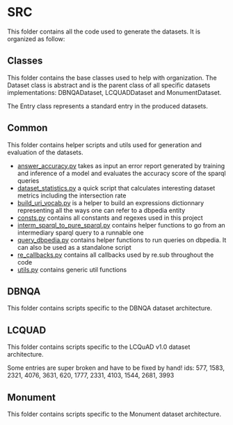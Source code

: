 # SRC

This folder contains all the code used to generate the datasets. It is organized as follow:

## Classes

This folder contains the base classes used to help with organization. The Dataset class is abstract and is the parent
class of all specific datasets implementations: DBNQADataset, LCQUADDataset and MonumentDataset.

The Entry class represents a standard entry in the produced datasets.

## Common

This folder contains helper scripts and utils used for generation and evaluation of the datasets.

- [answer_accuracy.py](answer_accuracy.py) takes as input an error report generated by training and inference of a model and evaluates the accuracy score of the sparql queries
- [dataset_statistics.py](dataset_statistics.py) a quick script that calculates interesting dataset metrics including the intersection rate
- [build_uri_vocab.py](build_uri_vocab.py) is a helper to build an expressions dictionnary representing all the ways one can refer to a dbpedia entity
- [consts.py](consts.py) contains all constants and regexes used in this project
- [interm_sparql_to_pure_sparql.py](interm_sparql_to_pure_sparql.py) contains helper functions to go from an intermediary sparql query to a runnable one
- [query_dbpedia.py](query_dbpedia.py) contains helper functions to run queries on dbpedia. It can also be used as a standalone script
- [re_callbacks.py](re_callbacks.py) contains all callbacks used by re.sub throughout the code
- [utils.py](utils.py) contains generic util functions

## DBNQA

This folder contains scripts specific to the DBNQA dataset architecture.

## LCQUAD

This folder contains scripts specific to the LCQuAD v1.0 dataset architecture.

Some entries are super broken and have to be fixed by hand!
ids: 577, 1583, 2321, 4076, 3631, 620, 1777, 2331, 4103, 1544, 2681, 3993

## Monument

This folder contains scripts specific to the Monument dataset architecture.
